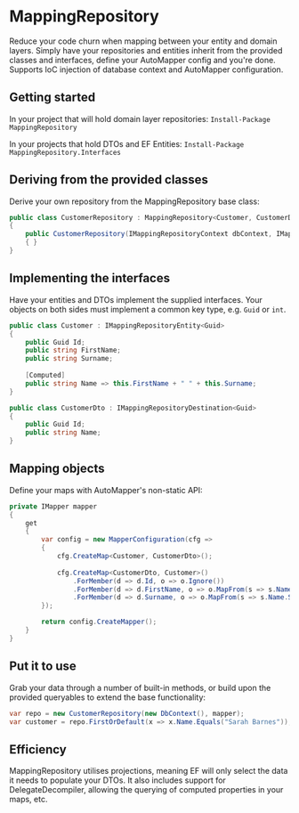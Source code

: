 # MappingRepository

Reduce your code churn when mapping between your entity and domain layers. Simply have your repositories and entities inherit from the provided classes and interfaces, define your AutoMapper config and you're done. Supports IoC injection of database context and AutoMapper configuration.

## Getting started
In your project that will hold domain layer repositories:
`Install-Package MappingRepository`

In your projects that hold DTOs and EF Entities:
`Install-Package MappingRepository.Interfaces`

## Deriving from the provided classes
Derive your own repository from the MappingRepository base class:
```csharp
public class CustomerRepository : MappingRepository<Customer, CustomerDto, Guid>
{
    public CustomerRepository(IMappingRepositoryContext dbContext, IMapper mapper) : base(dbContext, mapper)
    { }
}
```

## Implementing the interfaces
Have your entities and DTOs implement the supplied interfaces. Your objects on both sides must implement a common key type, e.g. `Guid` or `int`.
```csharp
public class Customer : IMappingRepositoryEntity<Guid>
{
    public Guid Id;
    public string FirstName;
    public string Surname;
    
    [Computed]
    public string Name => this.FirstName + " " + this.Surname;
}

public class CustomerDto : IMappingRepositoryDestination<Guid>
{
    public Guid Id;
    public string Name;
}
```

## Mapping objects
Define your maps with AutoMapper's non-static API:
```csharp
private IMapper mapper
{
    get
    {
        var config = new MapperConfiguration(cfg =>
        {
            cfg.CreateMap<Customer, CustomerDto>();
            
            cfg.CreateMap<CustomerDto, Customer>()
                .ForMember(d => d.Id, o => o.Ignore())
                .ForMember(d => d.FirstName, o => o.MapFrom(s => s.Name.Split(' ')[0]))
                .ForMember(d => d.Surname, o => o.MapFrom(s => s.Name.Split(' ')[1]));
        });

        return config.CreateMapper();
    }
}
```

## Put it to use
Grab your data through a number of built-in methods, or build upon the provided queryables to extend the base functionality:
```csharp
var repo = new CustomerRepository(new DbContext(), mapper);
var customer = repo.FirstOrDefault(x => x.Name.Equals("Sarah Barnes"));
```

## Efficiency
MappingRepository utilises projections, meaning EF will only select the data it needs to populate your DTOs. It also includes support for DelegateDecompiler, allowing the querying of computed properties in your maps, etc.
